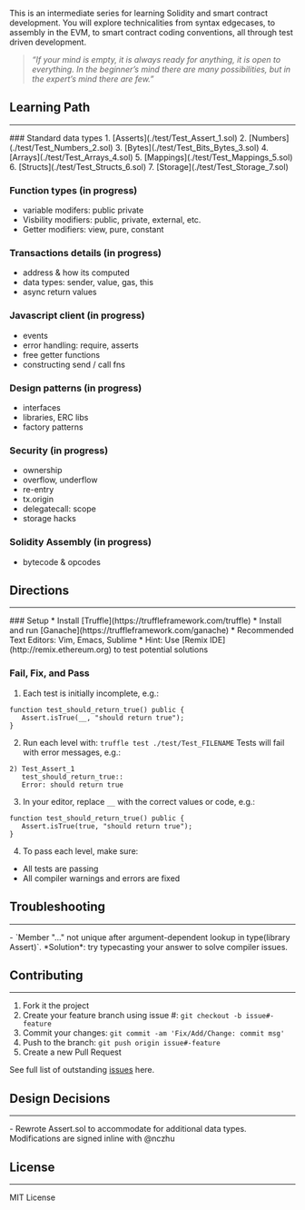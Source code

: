 This is an intermediate series for learning Solidity and smart contract development. You will explore technicalities from syntax edgecases, to assembly in the EVM, to smart contract coding conventions, all through test driven development.

> *“If your mind is empty, it is always ready for anything, it is open to everything. In the beginner’s mind there are many possibilities, but in the expert’s mind there are few.”*  
       
## Learning Path
<hr>
### Standard data types
1. [Asserts](./test/Test_Assert_1.sol)
2. [Numbers](./test/Test_Numbers_2.sol)
3. [Bytes](./test/Test_Bits_Bytes_3.sol)
4. [Arrays](./test/Test_Arrays_4.sol)
5. [Mappings](./test/Test_Mappings_5.sol)
6. [Structs](./test/Test_Structs_6.sol)
7. [Storage](./test/Test_Storage_7.sol)

### Function types (in progress)
- variable modifers: public private
- Visbility modifiers: public, private, external, etc.
- Getter modifiers: view, pure, constant

### Transactions details (in progress)
- address & how its computed
- data types: sender, value, gas, this
- async return values

### Javascript client (in progress)
- events
- error handling: require, asserts
- free getter functions
- constructing send / call fns

### Design patterns (in progress)
- interfaces
- libraries, ERC libs
- factory patterns

### Security (in progress)
- ownership
- overflow, underflow
- re-entry
- tx.origin
- delegatecall: scope
- storage hacks

### Solidity Assembly (in progress)
- bytecode & opcodes

## Directions
<hr>
### Setup
* Install [Truffle](https://truffleframework.com/truffle)
* Install and run [Ganache](https://truffleframework.com/ganache) 
* Recommended Text Editors: Vim, Emacs, Sublime
* Hint: Use [Remix IDE](http://remix.ethereum.org) to test potential solutions

### Fail, Fix, and Pass
 1. Each test is initially incomplete, e.g.: 
 ```
 function test_should_return_true() public {
    Assert.isTrue(__, "should return true");
 }
 ```
 2. Run each level with: `truffle test ./test/Test_FILENAME`
 Tests will fail with error messages, e.g.:
 ```
 2) Test_Assert_1
    test_should_return_true::
    Error: should return true
 ```
 3. In your editor, replace `__` with the correct values or code, e.g.: 
 ```
 function test_should_return_true() public {
    Assert.isTrue(true, "should return true");
 }
 ```
 4. To pass each level, make sure:
   * All tests are passing
   * All compiler warnings and errors are fixed

## Troubleshooting
<hr>
- `Member "..." not unique after argument-dependent lookup in type(library Assert)`. *Solution*: try typecasting your answer to solve compiler issues.

## Contributing
<hr>

 1. Fork it the project
 2. Create your feature branch using issue #: `git checkout -b issue#-feature`
 3. Commit your changes: `git commit -am 'Fix/Add/Change: commit msg'`
 4. Push to the branch: `git push origin issue#-feature`
 5. Create a new Pull Request

See full list of outstanding [issues](https://github.com/nczhu/soliditykoans/issues) here.

## Design Decisions
<hr>
- Rewrote Assert.sol to accommodate for additional data types. Modifications are signed inline with @nczhu

## License
<hr>
MIT License
